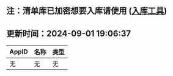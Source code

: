 ## 注：清单库已加密想要入库请使用 ([入库工具](https://github.com/BlankTMing/ManifestAutoUpdate/releases))

## 更新时间：2024-09-01 19:06:37
| AppID | 名称 | 类型  |
| :-------------------- | :----------------------------- | :----------- |
| 无 | 无 | 无 |
